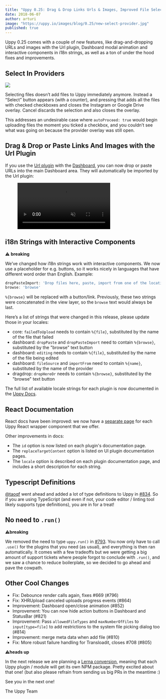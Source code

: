 ```yaml
---
title: "Uppy 0.25: Drag & Drop Links Urls & Images, Improved File Selecting in Providers, Interactive Components In i18n"
date: 2018-06-07
author: arturi
image: "https://uppy.io/images/blog/0.25/new-select-provider.jpg"
published: true
---
```


Uppy 0.25 comes with a couple of new features, like drag-and-dropping URLs and images with the Url plugin, Dashboard modal animation and interactive components in i18n strings, as well as a ton of under the hood fixes and improvements.

<!--more-->

## Select In Providers

<img src="/images/blog/0.25/new-select-provider.jpg">

Selecting files doesn’t add files to Uppy immediately anymore. Instead a “Select” button appears (with a counter), and pressing that adds all the files with checked checkboxes and closes the Instagram or Google Drive overlay. Cancel discards the selection and also closes the overlay.

This addresses an undesirable case where `autoProceed: true` would begin uploading files the moment you ticked a checkbox, and you couldn’t see what was going on because the provider overlay was still open.

## Drag & Drop or Paste Links And Images with the Url Plugin

If you use the [Url plugin](/docs/url/) with the [Dashboard](/docs/dashboard), you can now drop or paste URLs into the main Dashboard area. They will automatically be imported by the Url plugin:

<figure class="wide"><video alt="Demo video showing Uppy with Url plugin that accepts drag and dropped urls" autoplay loop muted playsinline><source src="/images/blog/0.25/link-drop-demo.mp4" type="video/mp4">Your browser does not support the video tag, you can <a href="/images/blog/0.25/link-drop-demo.mp4">download the video</a> to watch it.</video></figure>

## i18n Strings with Interactive Components

⚠️ **breaking**

We’ve changed how i18n strings work with interactive components. We now use a placeholder for e.g. buttons, so it works nicely in languages that have different word order than English. Example:

```js
dropPasteImport: 'Drop files here, paste, import from one of the locations above or %{browse}'
browse: 'browse'
```

`%{browse}` will be replaced with a button/link. Previously, these two strings were concatenated in the view layer, so the `browse` text would always be last.

Here’s a list of strings that were changed in this release, please update those in your locales:

- core: `failedToUpload` needs to contain `%{file}`, substituted by the name of the file that failed
- dashboard: `dropPaste` and `dropPasteImport` need to contain `%{browse}`, substituted by the "browse" text button
- dashboard: `editing` needs to contain `%{file}`, substituted by the name of the file being edited
- dashboard: `fileSource` and `importFrom` need to contain `%{name}`, substituted by the name of the provider
- dragdrop: `dropHereOr` needs to contain `%{browse}`, substituted by the "browse" text button

The full list of available locale strings for each plugin is now documented in the [Uppy Docs](/docs/).

## React Documentation

React docs have been improved: we now have a [separate page](/docs/react/) for each Uppy React wrapper component that we offer.

Other improvements in docs:

- The `id` option is now listed on each plugin's documentation page.
- The `replaceTargetContent` option is listed on UI plugin documentation pages.
- The `locale` option is described on each plugin documentation page, and includes a short description for each string.

## Typescript Definitions

[@taoqf](https://github.com/taoqf) went ahead and added a lot of type definitions to Uppy in [#834](https://github.com/transloadit/uppy/pull/834). So if you are using TypeScript (and even if not, your code editor / linting tool likely supports type definitions), you are in for a treat!

## No need to `.run()`

⚠️**breaking**

We removed the need to type `uppy.run()` in [#793](https://github.com/transloadit/uppy/pull/793). You now only have to call `.use()` for the plugins that you need (as usual), and everything is then ran automatically. It comes with a few tradeoffs but we were getting a big amount of support tickets where people forgot to conclude with `.run()`, and we saw a chance to reduce boilerplate, so we decided to go ahead and pave the cowpath.

## Other Cool Changes

- Fix: Debounce render calls again, fixes #669 (#796)
- Fix: XHRUpload canceled uploads progress events (#864)
- Improvement: Dashboard open/close animation (#852)
- Improvement: You can now hide action buttons in Dashboard and StatusBar (#821)
- Improvement: Pass `allowedFileTypes` and `maxNumberOfFiles` to `input[type=file]` to add restrictions to the system file picking dialog too (#814)
- Improvement: merge meta data when add file (#810)
- Fix: More robust failure handling for Transloadit, closes #708 (#805)

⚠️**heads up**

In the next release we are planning a [Lerna conversion](https://github.com/transloadit/uppy/pull/906), meaning that each Uppy plugin / module will get its own NPM package. Pretty excited about that one! (but also please refrain from sending us big PRs in the meantime :)

See you in the next one!

The Uppy Team
